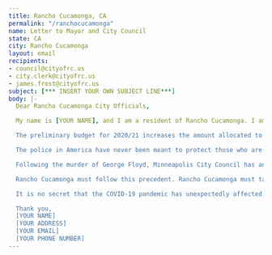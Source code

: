 ```yaml
---
title: Rancho Cucamonga, CA
permalink: "/ranchocucamonga"
name: Letter to Mayor and City Council
state: CA
city: Rancho Cucamonga
layout: email
recipients:
- council@cityofrc.us
- city.clerk@cityofrc.us
- james.frost@cityofrc.us
subject: [*** INSERT YOUR OWN SUBJECT LINE***]
body: |-
  Dear Rancho Cucamonga City Officials,

  My name is [YOUR NAME], and I am a resident of Rancho Cucamonga. I am writing to you because I am concerned with the city's growing police funding and budget cuts to other services.

  The preliminary budget for 2020/21 increases the amount allocated to the police from $42,327,060 to $44,869,070. And while I applaud the substantial increase in the amount allocated to Community Services, there have been budget cuts to Economic and Community Development, Building and Safety Services, Engineering Services, and Planning. Less than $7,000,000 is budgeted for these community development services, while the police get over $44,000,000.

  The police in America have never been meant to protect those who are low income and people of color. Unfortunately, Rancho Cucamonga is no exception. Police violence can not be ended by reform. And more policing is not the solution to crime. Instead, we must look to the root causes of crime and address those issues. We must make increased efforts to ensure financial and housing security, improve mental health services, and develop substance abuse treatment services--not increase deployment and militarization of the police.

  Following the murder of George Floyd, Minneapolis City Council has announced their plan to "disband the Minneapolis Police Department and invest in community-led public safety."

  Rancho Cucamonga must follow this precedent. Rancho Cucamonga must take the initiative to defund the police.

  It is no secret that the COVID-19 pandemic has unexpectedly affected city finances. However, a time like this creates even greater necessity to invest in the community. I am urging you to revisit the 2020/21 preliminary budget and reallocate funds from the police back to the community.

  Thank you,
  [YOUR NAME]
  [YOUR ADDRESS]
  [YOUR EMAIL]
  [YOUR PHONE NUMBER]
---
```

